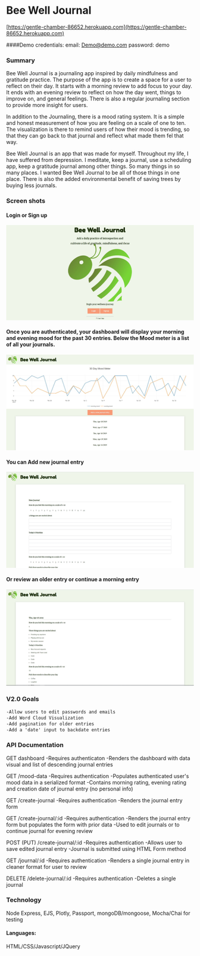 # Bee Well Journal
[https://gentle-chamber-86652.herokuapp.com](https://gentle-chamber-86652.herokuapp.com)

####Demo credentials: 
email: Demo@demo.com
password: demo

### Summary

Bee Well Journal is a journaling app inspired by daily mindfulness and gratitude practice.
The purpose of the app is to create a space for a user to reflect on their day.  It starts with 
a morning review to add focus to your day. It ends with an evening review to reflect on how the 
day went, things to improve on, and general feelings.  There is also a regular journaling section to provide more insight for users.

In addition to the Journaling, there is a mood rating system. It is a simple and honest measurement of how you are feeling on a scale of one to ten.  The visualization is there to remind users of how their mood is trending, so that they can go back to that journal and reflect what made them fel that way.

Bee Well Journal is an app that was made for myself.  Throughout my life, I have suffered from depression.  I meditate, keep a journal, use a scheduling app, keep a gratitude journal among other things. So many things in so many places. I wanted Bee Well Journal to be all of those things in one place.  There is also the added environmental benefit of saving trees by buying less journals.

### Screen shots

#### Login or Sign up
![Landing Page](public/img/landing.JPG)
#### Once you are authenticated, your dashboard will display your morning and evening mood for the past 30 entries.  Below the Mood meter is a list of all your journals.
![Dashboard](public/img/dashboard.JPG)
#### You can Add new journal entry
![Add Journal](public/img/add.JPG)
#### Or review an older entry or continue a morning entry
![Review Journal](public/img/review.JPG)

### V2.0 Goals
    -Allow users to edit passwords and emails
    -Add Word Cloud Visualization 
    -Add pagination for older entries
    -Add a 'date' input to backdate entries
   

### API Documentation

GET dashboard
    -Requires authenticaton
    -Renders the dashboard with data visual and list of descending journal entries

GET /mood-data
    -Requires authentication
    -Populates authenticated user's mood data in a serialized format
    -Contains morning rating, evening rating and creation date of journal entry (no personal info)

GET /create-journal
    -Requires authentication
    -Renders the journal entry form

GET /create-journal/:id
    -Requires authentication
    -Renders the journal entry form but populates the form with prior data
    -Used to edit journals or to continue journal for evening review

POST (PUT) /create-journal/:id
    -Requires authentication
    -Allows user to save edited journal entry
    -Journal is submitted using HTML Form method

GET /journal/:id
    -Requires authentication
    -Renders a single journal entry in cleaner format for user to review

DELETE /delete-journal/:id
    -Requires authentication
    -Deletes a single journal 


### Technology 
Node Express, EJS, Plotly, Passport, mongoDB/mongoose, Mocha/Chai for testing
#### Languages:
HTML/CSS/Javascript/JQuery






